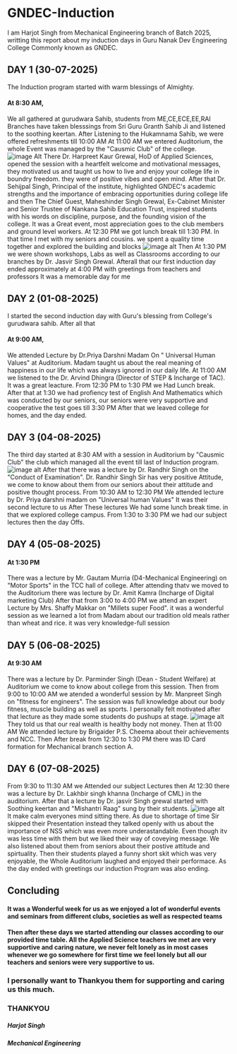 # GNDEC-Induction
I am Harjot Singh from Mechanical Engineering branch of Batch 2025, writting this report about my induction days in Guru Nanak Dev Engineering College Commonly known as GNDEC.
## DAY 1 (30-07-2025)
The Induction program started with warm blessings of Almighty.
#### At 8:30 AM, 
We all gathered at gurudwara Sahib, students from ME,CE,ECE,EE,RAI Branches have taken blesssings from Sri Guru Granth Sahib Ji and listened to the soothing keertan.
After Listening to the Hukamnama Sahib, we were offered refreshments till 10:00 AM
At 11:00 AM we entered Auditorium, the whole Event was managed by the "Causmic Club" of the college.
![image Alt](https://github.com/harjotsinghjot/GNDEC-Induction/blob/0c751b50ba3e02258967c5b7403ffa5fed14fd5a/Snapchat-249647414.jpg)
There Dr. Harpreet Kaur Grewal, HoD of Applied Sciences, opened the session with a heartfelt welcome and motivational messages, they motivated us and taught us how to live and enjoy your college life in boundry freedom. they were of positive vibes and open mind. After that
Dr. Sehijpal Singh, Principal of the institute, highlighted GNDEC's academic strengths and the importance of embracing opportunities during college life and then
The Chief Guest, Maheshinder Singh Grewal, Ex-Cabinet Minister and Senior Trustee of Nankana Sahib Education Trust, inspired students with his words on discipline, purpose, and the founding vision of the college.
It was a Great event, most appreciation goes to the club members and ground level workers. 
At 12:30 PM we got lunch break till 1:30 PM. In that time I met with my seniors and cousins. we spent a quality time together and explored the building and blocks 
![image alt](https://github.com/harjotsinghjot/GNDEC-Induction/blob/fa309219a293f48a7918121d4504c517c0f727bb/Snapchat-1678109231.jpg)
Then At 1:30 PM we were shown workshops, Labs as well as Classrooms according to our branches by Dr. Jasvir Singh Grewal.
Afterall that our first induction day ended approximately at 4:00 PM with greetings from teachers and professors 
It was a memorable day for me

## DAY 2 (01-08-2025)
I started the second induction day with Guru's blessing from College's gurudwara sahib. After all that 
#### At 9:00 AM,
We attended Lecture by Dr.Priya Darshni Madam On " Universal Human Values" at Auditorium. Madam taught us about the real meaning of happiness in our life which was always ignored in our daily life.
At 11:00 AM we listened to the Dr. Arvind Dhingra (Director of STEP & Incharge of TAC). It was a great leacture.
From 12:30 PM to 1:30 PM we Had Lunch break.
After that at 1:30 we had profiency test of English And Mathematics which was conducted by our seniors, our seniors were very supportive and cooperative
the test goes till 3:30 PM After that we leaved college for homes, and the day ended.

## DAY 3 (04-08-2025)
The third day started at 8:30 AM with a session in Auditorium by "Causmic Club" the club which managed all the event till last of Induction program. 
![image alt](https://github.com/harjotsinghjot/GNDEC-Induction/blob/ce901012a93e5eb1c3a4389204a646fe3744d885/Snapchat-1119349849.jpg)
After that there was a lecture by Dr. Randhir Singh on the "Conduct of Examination". Dr. Randhir Singh Sir has very positive Attitude, we come to know about them from our seniors about their attitude and positive thought process.
From 10:30 AM to 12:30 PM We attended lecture by Dr. Priya darshni madam on "Universal human Values" It was their second lecture to us 
After These lectures We had some lunch break time. in that we explored college campus.
From 1:30 to 3:30 PM we had our subject lectures then the day Offs.

## DAY 4 (05-08-2025)
#### At 1:30 PM 
There was a lecture by Mr. Gautam Murria (D4-Mechanical Engineering) on "Motor Sports" in the TCC hall of college.
After attending thatv we moved to the Auditorium there was lecture by Dr. Amit Kamra (Incharge of Digital marketing Club)
After that from 3:00 to 4:00 PM we attend an expert Lecture by Mrs. Shaffy Makkar on "Millets super Food". it was a wonderful session as we learned a lot from Madam about our tradition old meals rather than wheat and rice. it was very knowledge-full session 

## DAY 5 (06-08-2025)
#### At 9:30 AM
There was a lecture by Dr. Parminder Singh (Dean - Student Welfare) at Auditorium we come to know about college from this session.
Then from 9:00 to 10:00 AM we atended a wonderful session by Mr. Manpreet Singh on "fitness for engineers". The session was full knowledge about our body fitness, muscle building as well as sports. I personally felt motivated after that lecture as they made some students do pushups at stage.
![image alt](https://github.com/harjotsinghjot/GNDEC-Induction/blob/54c7f044fa6e32fecd1bd5061af1a36eeafcc7ec/Snapchat-16414278.jpg)
They told us that our real wealth is healthy body not money.
Then at 11:00 AM We attended lecture by Brigaider P.S. Cheema about their achievements and NCC.
Then After break from 12:30 to 1:30 PM there was ID Card formation for Mechanical branch section A.

## DAY 6 (07-08-2025)
From 9:30 to 11:30 AM we Attended our subject Lectures then At 12:30 there was a lecture by Dr. Lakhbir singh khanna (Incharge of CML) in the auditorium.
After that a lecture by Dr. jasvir Singh grewal started with Soothing keertan and "Mishantri Raag" sung by their students. 
![image alt](https://github.com/harjotsinghjot/GNDEC-Induction/blob/e192cfa56f1d6d063c29862c5fa9810867edb5b3/20250807_144249.jpg)
It make calm everyones mind sitting there. As due to shortage of time Sir skipped their Presentation instead they talked openly with us about the importance of NSS which was even more underastandable. Even though itv was less time with them but we liked their way of coveying message. We also listened about them from seniors about their postive attitude and spirtuality. Then their students played a funny short skit which was very enjoyable, the Whole Auditorium laughed and enjoyed their performace.
As the day ended with greetings our induction Program was also ending.

## Concluding 
#### It was a Wonderful week for us as we enjoyed a lot of wonderful events and seminars from different clubs, societies as well as respected teams
#### Then after these days we started attending our classes according to our provided time table. All the Applied Science teachers we met are very supportive and caring nature, we never felt lonely as in most cases whenever we go somewhere for first time we feel lonely but all our teachers and seniors were very supportive to us. 
### I personally want to Thankyou them for supporting and caring us this much.
### THANKYOU 
##### Harjot Singh 
##### Mechanical Engineering 
